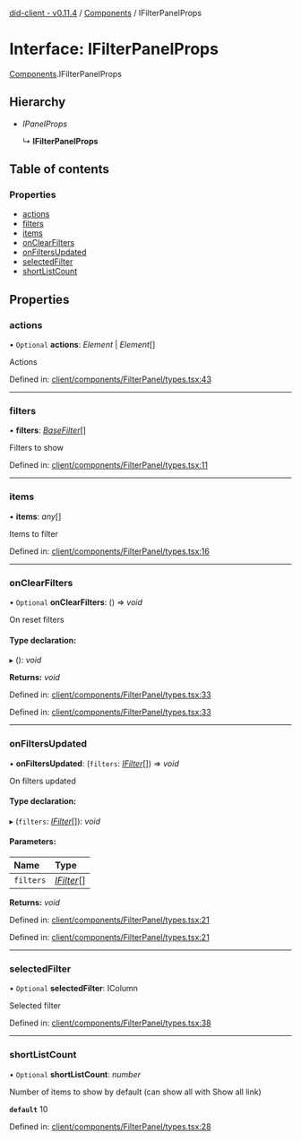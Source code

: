 [did-client - v0.11.4](../README.md) / [Components](../modules/components.md) / IFilterPanelProps

# Interface: IFilterPanelProps

[Components](../modules/components.md).IFilterPanelProps

## Hierarchy

* *IPanelProps*

  ↳ **IFilterPanelProps**

## Table of contents

### Properties

- [actions](components.ifilterpanelprops.md#actions)
- [filters](components.ifilterpanelprops.md#filters)
- [items](components.ifilterpanelprops.md#items)
- [onClearFilters](components.ifilterpanelprops.md#onclearfilters)
- [onFiltersUpdated](components.ifilterpanelprops.md#onfiltersupdated)
- [selectedFilter](components.ifilterpanelprops.md#selectedfilter)
- [shortListCount](components.ifilterpanelprops.md#shortlistcount)

## Properties

### actions

• `Optional` **actions**: *Element* \| *Element*[]

Actions

Defined in: [client/components/FilterPanel/types.tsx:43](https://github.com/Puzzlepart/did/blob/dev/client/components/FilterPanel/types.tsx#L43)

___

### filters

• **filters**: [*BaseFilter*](../classes/components.basefilter.md)[]

Filters to show

Defined in: [client/components/FilterPanel/types.tsx:11](https://github.com/Puzzlepart/did/blob/dev/client/components/FilterPanel/types.tsx#L11)

___

### items

• **items**: *any*[]

Items to filter

Defined in: [client/components/FilterPanel/types.tsx:16](https://github.com/Puzzlepart/did/blob/dev/client/components/FilterPanel/types.tsx#L16)

___

### onClearFilters

• `Optional` **onClearFilters**: () => *void*

On reset filters

#### Type declaration:

▸ (): *void*

**Returns:** *void*

Defined in: [client/components/FilterPanel/types.tsx:33](https://github.com/Puzzlepart/did/blob/dev/client/components/FilterPanel/types.tsx#L33)

Defined in: [client/components/FilterPanel/types.tsx:33](https://github.com/Puzzlepart/did/blob/dev/client/components/FilterPanel/types.tsx#L33)

___

### onFiltersUpdated

• **onFiltersUpdated**: (`filters`: [*IFilter*](components.ifilter.md)[]) => *void*

On filters updated

#### Type declaration:

▸ (`filters`: [*IFilter*](components.ifilter.md)[]): *void*

#### Parameters:

Name | Type |
:------ | :------ |
`filters` | [*IFilter*](components.ifilter.md)[] |

**Returns:** *void*

Defined in: [client/components/FilterPanel/types.tsx:21](https://github.com/Puzzlepart/did/blob/dev/client/components/FilterPanel/types.tsx#L21)

Defined in: [client/components/FilterPanel/types.tsx:21](https://github.com/Puzzlepart/did/blob/dev/client/components/FilterPanel/types.tsx#L21)

___

### selectedFilter

• `Optional` **selectedFilter**: IColumn

Selected filter

Defined in: [client/components/FilterPanel/types.tsx:38](https://github.com/Puzzlepart/did/blob/dev/client/components/FilterPanel/types.tsx#L38)

___

### shortListCount

• `Optional` **shortListCount**: *number*

Number of items to show by default (can show all with Show all link)

**`default`** 10

Defined in: [client/components/FilterPanel/types.tsx:28](https://github.com/Puzzlepart/did/blob/dev/client/components/FilterPanel/types.tsx#L28)
